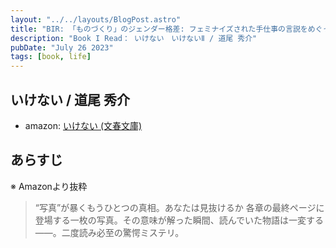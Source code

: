 ```yaml
---
layout: "../../layouts/BlogPost.astro"
title: "BIR: 「ものづくり」のジェンダー格差: フェミナイズされた手仕事の言説をめぐって / 　山崎 明子"ß
description: "Book I Read： いけない　いけないⅡ / 道尾 秀介"
pubDate: "July 26 2023"
tags: [book, life]
---
```


## いけない / 道尾 秀介

- amazon: [いけない (文春文庫)](https://www.amazon.co.jp/%E3%81%84%E3%81%91%E3%81%AA%E3%81%84-%E6%96%87%E6%98%A5%E6%96%87%E5%BA%AB-%E9%81%93%E5%B0%BE-%E7%A7%80%E4%BB%8B-ebook/dp/B0B7RQN36J/ref=sr_1_1?__mk_ja_JP=%E3%82%AB%E3%82%BF%E3%82%AB%E3%83%8A&crid=7AHAZF8AGYDG&keywords=%E3%81%84%E3%81%91%E3%81%AA%E3%81%84&qid=1691467776&sprefix=%E3%81%84%E3%81%91%E3%81%AA%E3%81%84%2Caps%2C289&sr=8-1)

## あらすじ

※ Amazonより抜粋

> “写真”が暴くもうひとつの真相。あなたは見抜けるか
> 各章の最終ページに登場する一枚の写真。その意味が解った瞬間、読んでいた物語は一変する――。二度読み必至の驚愕ミステリ。

